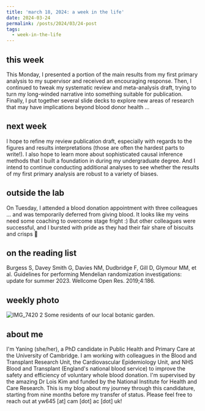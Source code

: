```yaml
---
title: 'march 18, 2024: a week in the life'
date: 2024-03-24
permalink: /posts/2024/03/24-post
tags:
  - week-in-the-life
---
```


this week
------
This Monday, I presented a portion of the main results from my first primary analysis to my supervisor and received an encouraging response. Then, I continued to tweak my systematic review and meta-analysis draft, trying to turn my long-winded narrative into something suitable for publication. Finally, I put together several slide decks to explore new areas of research that may have implications beyond blood donor health ...

next week
------
I hope to refine my review publication draft, especially with regards to the figures and results interpretations (those are often the hardest parts to write!). I also hope to learn more about sophisticated causal inference methods that I built a foundation in during my undergraduate degree. And I intend to continue conducting additional analyses to see whether the results of my first primary analysis are robust to a variety of biases. 

outside the lab
------
On Tuesday, I attended a blood donation appointment with three colleagues ... and was temporarily deferred from giving blood. It looks like my veins need some coaching to overcome stage fright :) But other colleagues were successful, and I bursted with pride as they had their fair share of biscuits and crisps 🍪

on the reading list
------
Burgess S, Davey Smith G, Davies NM, Dudbridge F, Gill D, Glymour MM, et al. Guidelines for performing Mendelian randomization investigations: update for summer 2023. Wellcome Open Res. 2019;4:186.

weekly photo
------
![IMG_7420 2](https://github.com/yaning-wu/yaning-wu.github.io/assets/145920710/6d6b0bd6-e918-497a-8330-3286c74381c1)
Some residents of our local botanic garden.

about me
------
I'm Yaning (she/her), a PhD candidate in Public Health and Primary Care at the University of Cambridge. I am working with colleagues in the Blood and Transplant Research Unit, the Cardiovascular Epidemiology Unit, and NHS Blood and Transplant (England's national blood service) to improve the safety and efficiency of voluntary whole blood donation. I'm supervised by the amazing Dr Lois Kim and funded by the National Institute for Health and Care Research. This is my blog about my journey through this candidature, starting from nine months before my transfer of status. Please feel free to reach out at yw645 [at] cam [dot] ac [dot] uk!
